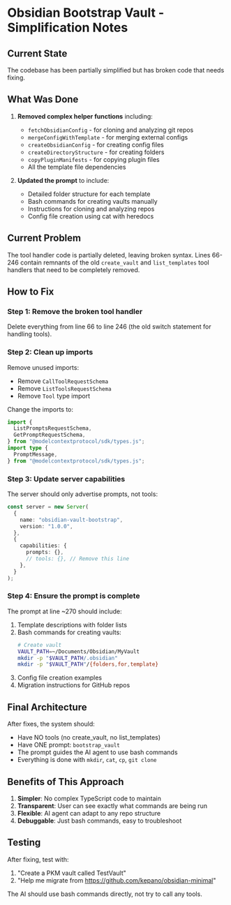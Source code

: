 # Obsidian Bootstrap Vault - Simplification Notes

## Current State
The codebase has been partially simplified but has broken code that needs fixing.

## What Was Done
1. **Removed complex helper functions** including:
   - `fetchObsidianConfig` - for cloning and analyzing git repos
   - `mergeConfigWithTemplate` - for merging external configs
   - `createObsidianConfig` - for creating config files
   - `createDirectoryStructure` - for creating folders
   - `copyPluginManifests` - for copying plugin files
   - All the template file dependencies

2. **Updated the prompt** to include:
   - Detailed folder structure for each template
   - Bash commands for creating vaults manually
   - Instructions for cloning and analyzing repos
   - Config file creation using cat with heredocs

## Current Problem
The tool handler code is partially deleted, leaving broken syntax. Lines 66-246 contain remnants of the old `create_vault` and `list_templates` tool handlers that need to be completely removed.

## How to Fix

### Step 1: Remove the broken tool handler
Delete everything from line 66 to line 246 (the old switch statement for handling tools).

### Step 2: Clean up imports
Remove unused imports:
- Remove `CallToolRequestSchema`
- Remove `ListToolsRequestSchema`
- Remove `Tool` type import

Change the imports to:
```typescript
import {
  ListPromptsRequestSchema,
  GetPromptRequestSchema,
} from "@modelcontextprotocol/sdk/types.js";
import type {
  PromptMessage,
} from "@modelcontextprotocol/sdk/types.js";
```

### Step 3: Update server capabilities
The server should only advertise prompts, not tools:
```typescript
const server = new Server(
  {
    name: "obsidian-vault-bootstrap",
    version: "1.0.0",
  },
  {
    capabilities: {
      prompts: {},
      // tools: {}, // Remove this line
    },
  }
);
```

### Step 4: Ensure the prompt is complete
The prompt at line ~270 should include:
1. Template descriptions with folder lists
2. Bash commands for creating vaults:
   ```bash
   # Create vault
   VAULT_PATH=~/Documents/Obsidian/MyVault
   mkdir -p "$VAULT_PATH/.obsidian"
   mkdir -p "$VAULT_PATH"/{folders,for,template}
   ```
3. Config file creation examples
4. Migration instructions for GitHub repos

## Final Architecture
After fixes, the system should:
- Have NO tools (no create_vault, no list_templates)
- Have ONE prompt: `bootstrap_vault`
- The prompt guides the AI agent to use bash commands
- Everything is done with `mkdir`, `cat`, `cp`, `git clone`

## Benefits of This Approach
1. **Simpler**: No complex TypeScript code to maintain
2. **Transparent**: User can see exactly what commands are being run
3. **Flexible**: AI agent can adapt to any repo structure
4. **Debuggable**: Just bash commands, easy to troubleshoot

## Testing
After fixing, test with:
1. "Create a PKM vault called TestVault"
2. "Help me migrate from https://github.com/kepano/obsidian-minimal"

The AI should use bash commands directly, not try to call any tools.